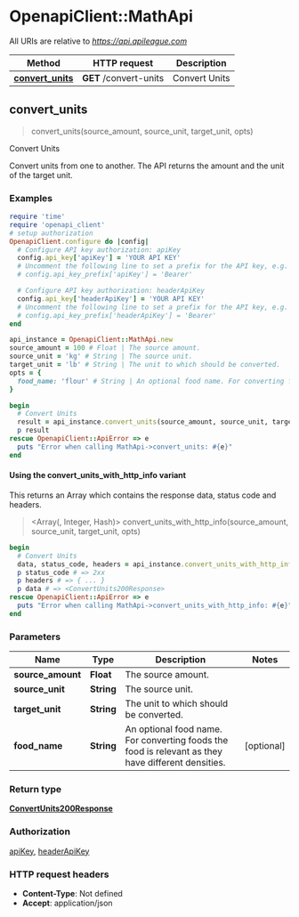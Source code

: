 # OpenapiClient::MathApi

All URIs are relative to *https://api.apileague.com*

| Method | HTTP request | Description |
| ------ | ------------ | ----------- |
| [**convert_units**](MathApi.md#convert_units) | **GET** /convert-units | Convert Units |


## convert_units

> <ConvertUnits200Response> convert_units(source_amount, source_unit, target_unit, opts)

Convert Units

Convert units from one to another. The API returns the amount and the unit of the target unit.

### Examples

```ruby
require 'time'
require 'openapi_client'
# setup authorization
OpenapiClient.configure do |config|
  # Configure API key authorization: apiKey
  config.api_key['apiKey'] = 'YOUR API KEY'
  # Uncomment the following line to set a prefix for the API key, e.g. 'Bearer' (defaults to nil)
  # config.api_key_prefix['apiKey'] = 'Bearer'

  # Configure API key authorization: headerApiKey
  config.api_key['headerApiKey'] = 'YOUR API KEY'
  # Uncomment the following line to set a prefix for the API key, e.g. 'Bearer' (defaults to nil)
  # config.api_key_prefix['headerApiKey'] = 'Bearer'
end

api_instance = OpenapiClient::MathApi.new
source_amount = 100 # Float | The source amount.
source_unit = 'kg' # String | The source unit.
target_unit = 'lb' # String | The unit to which should be converted.
opts = {
  food_name: 'flour' # String | An optional food name. For converting foods the food is relevant as they have different densities.
}

begin
  # Convert Units
  result = api_instance.convert_units(source_amount, source_unit, target_unit, opts)
  p result
rescue OpenapiClient::ApiError => e
  puts "Error when calling MathApi->convert_units: #{e}"
end
```

#### Using the convert_units_with_http_info variant

This returns an Array which contains the response data, status code and headers.

> <Array(<ConvertUnits200Response>, Integer, Hash)> convert_units_with_http_info(source_amount, source_unit, target_unit, opts)

```ruby
begin
  # Convert Units
  data, status_code, headers = api_instance.convert_units_with_http_info(source_amount, source_unit, target_unit, opts)
  p status_code # => 2xx
  p headers # => { ... }
  p data # => <ConvertUnits200Response>
rescue OpenapiClient::ApiError => e
  puts "Error when calling MathApi->convert_units_with_http_info: #{e}"
end
```

### Parameters

| Name | Type | Description | Notes |
| ---- | ---- | ----------- | ----- |
| **source_amount** | **Float** | The source amount. |  |
| **source_unit** | **String** | The source unit. |  |
| **target_unit** | **String** | The unit to which should be converted. |  |
| **food_name** | **String** | An optional food name. For converting foods the food is relevant as they have different densities. | [optional] |

### Return type

[**ConvertUnits200Response**](ConvertUnits200Response.md)

### Authorization

[apiKey](../README.md#apiKey), [headerApiKey](../README.md#headerApiKey)

### HTTP request headers

- **Content-Type**: Not defined
- **Accept**: application/json

